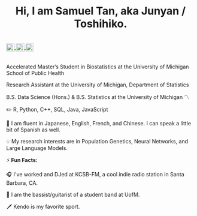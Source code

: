 <h1 align="center">Hi, I am Samuel Tan, aka Junyan / Toshihiko.</h1>

<br/>



<a href="https://www.linkedin.com/in/samuel-tan-b00606221">
<img align="center" alt="Saket Prag" width="22px" src="https://cdn.jsdelivr.net/npm/simple-icons@v3/icons/linkedin.svg" />
</a>
<a href="https://www.instagram.com/toshihiko_tan/">
<img align="center" alt="Saket Prag" width="22px" src="https://cdn.jsdelivr.net/npm/simple-icons@v3/icons/instagram.svg" />
</a>
<a href="mailto:tansam@umich.edu">
<img align="center" alt="Saket Prag | Twitter" width="22px" src="https://cdn.jsdelivr.net/npm/simple-icons@v3/icons/gmail.svg" />
</a>
<br />

<br />

Accelerated Master’s Student in Biostatistics at the University of Michigan School of Public Health

Research Assistant at the University of Michigan, Department of Statistics

B.S. Data Science (Hons.) & B.S. Statistics at the University of Michigan 〽️


✏️ R, Python, C++, SQL, Java, JavaScript


💬 I am fluent in Japanese, English, French, and Chinese. I can speak a little bit of Spanish as well.


💡 My research interests are in Population Genetics, Neural Networks, and Large Language Models.


⚡ **Fun Facts:**

🎧 I've worked and DJed at KCSB-FM, a cool indie radio station in Santa Barbara, CA.

🎸 I am the bassist/guitarist of a student band at UofM.

🗡️ Kendo is my favorite sport.

<!--
**Toshihiko-tan/Toshihiko-tan** is a ✨ _special_ ✨ repository because its `README.md` (this file) appears on your GitHub profile.

Here are some ideas to get you started:

- 🔭 I’m currently working on ...
- 🌱 I’m currently learning ...
- 👯 I’m looking to collaborate on ...
- 🤔 I’m looking for help with ...
- 💬 Ask me about ...
- 📫 How to reach me: ...
- 😄 Pronouns: ...
- ⚡ Fun fact: ...
-->
